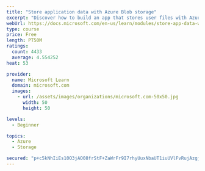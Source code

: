 ```yaml
---
title: "Store application data with Azure Blob storage"
excerpt: "Discover how to build an app that stores user files with Azure Blob storage, use Blob storage in a web app, and use the Azure Storage SDK for .NET Core."
webUrl: https://docs.microsoft.com/en-us/learn/modules/store-app-data-with-azure-blob-storage/
type: course
price: Free
length: PT50M
ratings:
  count: 4433
  average: 4.554252
heat: 53

provider:
  name: Microsoft Learn
  domain: microsoft.com
  images:
    - url: /assets/images/organizations/microsoft.com-50x50.jpg
      width: 50
      height: 50

levels:
  - Beginner

topics:
  - Azure
  - Storage

secured: "p+c5kNhIiEs10O3jAO08frStF+ZaWrFr9I7rhyUuxNbaUT1iuUVlFvRujAzgj20XY3R/mboIe0T/TQDWq7o/TkpERW6bHEMy4OXl/Jtsiv2j9NmZE86zTrkkbtWpiAA2YDNgYDDZBRRiAvyX21vnJCN11tzIEUJUlmDMmhPbKiFM2puPtMZYxfnBd8j8SL2MFAY8k6v9pkCfRnuEoc/OEblXmMXZoyxKrVExmrsep/79NJafktb24A+mi2w+TukCtH+mRrOGiHiQUTdgrht2CZTgiRN/0CXb7Wy2O1XwlUyADe9kAwqfk+TUWb+pF+hfzoM9QzEoFnlyeCe7VMf9F7qXCv28+kEql3vmrxXaXgwDkXsZmAmlnWosh4zRtSWHIUBMw1V+aceuz6354/tnO9KfIxPu1zf3YTVTEdJnVTU=;DZydIGNDeO4Tkaq33/lQow=="
---
```


